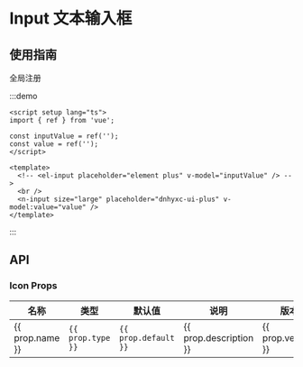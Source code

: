 # Input 文本输入框

## 使用指南

全局注册

:::demo

```vue
<script setup lang="ts">
import { ref } from 'vue';

const inputValue = ref('');
const value = ref('');
</script>

<template>
  <!-- <el-input placeholder="element plus" v-model="inputValue" /> -->
  <br />
  <n-input size="large" placeholder="dnhyxc-ui-plus" v-model:value="value" />
</template>
```

:::

## API

### Icon Props

<script>
const iconProps = [
  {
    name: 'size',
    type: 'number | string',
    default: '16',
    description: '图标大小',
    version: '-'
  },
  {
    name: 'color',
    type: 'string',
    default: '#000',
    description: '图标颜色',
    version: '-'
  }
];
</script>

<table>
  <thead>
    <tr>
      <th style="width: 1000px">名称</th>
      <th style="width: 1000px">类型</th>
      <th style="width: 1000px">默认值</th>
      <th style="width: 1000px">说明</th>
      <th style="width: 1000px">版本</th>
    </tr>
  </thead>
  <tbody>
    <tr v-for="prop in iconProps" :key="prop.name">
      <td>{{ prop.name }}</td>
      <td>
        <code>{{ prop.type }}</code>
      </td>
      <td>
        <code>{{ prop.default }}</code>
      </td>
      <td>{{ prop.description }}</td>
      <td>{{ prop.version }}</td>
    </tr>
  </tbody>
</table>
